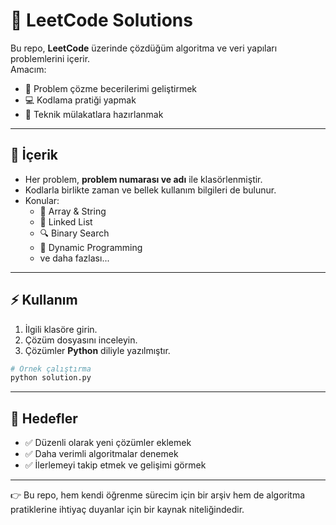 # 🚀 LeetCode Solutions  

Bu repo, **LeetCode** üzerinde çözdüğüm algoritma ve veri yapıları problemlerini içerir.  
Amacım:  
- 🧠 Problem çözme becerilerimi geliştirmek  
- 💻 Kodlama pratiği yapmak  
- 🎯 Teknik mülakatlara hazırlanmak  

---

## 📂 İçerik  

- Her problem, **problem numarası ve adı** ile klasörlenmiştir.  
- Kodlarla birlikte zaman ve bellek kullanım bilgileri de bulunur.  
- Konular:  
  - 🔢 Array & String  
  - 🔗 Linked List  
  - 🔍 Binary Search  
  - 🧮 Dynamic Programming  
  - ve daha fazlası...  

---

## ⚡ Kullanım  

1. İlgili klasöre girin.  
2. Çözüm dosyasını inceleyin.  
3. Çözümler **Python** diliyle yazılmıştır.  

```bash
# Örnek çalıştırma
python solution.py
```

---

## 🎯 Hedefler  

- ✅ Düzenli olarak yeni çözümler eklemek  
- ✅ Daha verimli algoritmalar denemek  
- ✅ İlerlemeyi takip etmek ve gelişimi görmek  

---

👉 Bu repo, hem kendi öğrenme sürecim için bir arşiv hem de algoritma pratiklerine ihtiyaç duyanlar için bir kaynak niteliğindedir.  
